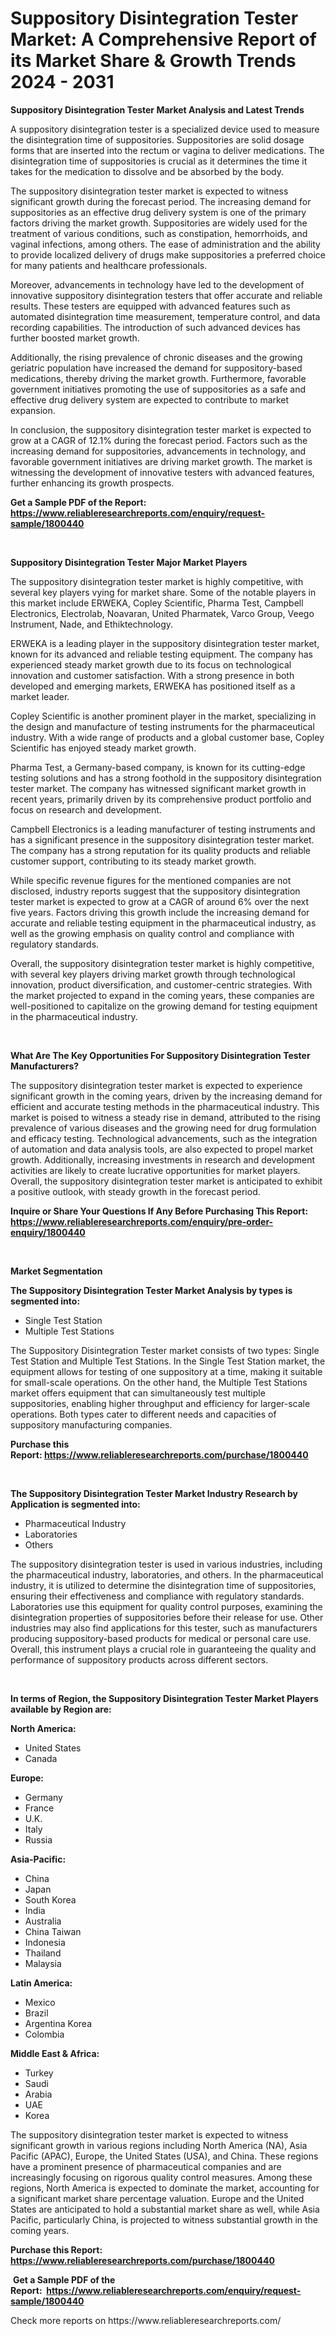 <p><h1>Suppository Disintegration Tester Market: A Comprehensive Report of its Market Share & Growth Trends 2024 - 2031</h1></p><p><strong>Suppository Disintegration Tester Market Analysis and Latest Trends</strong></p>
<p><p>A suppository disintegration tester is a specialized device used to measure the disintegration time of suppositories. Suppositories are solid dosage forms that are inserted into the rectum or vagina to deliver medications. The disintegration time of suppositories is crucial as it determines the time it takes for the medication to dissolve and be absorbed by the body.</p><p>The suppository disintegration tester market is expected to witness significant growth during the forecast period. The increasing demand for suppositories as an effective drug delivery system is one of the primary factors driving the market growth. Suppositories are widely used for the treatment of various conditions, such as constipation, hemorrhoids, and vaginal infections, among others. The ease of administration and the ability to provide localized delivery of drugs make suppositories a preferred choice for many patients and healthcare professionals.</p><p>Moreover, advancements in technology have led to the development of innovative suppository disintegration testers that offer accurate and reliable results. These testers are equipped with advanced features such as automated disintegration time measurement, temperature control, and data recording capabilities. The introduction of such advanced devices has further boosted market growth.</p><p>Additionally, the rising prevalence of chronic diseases and the growing geriatric population have increased the demand for suppository-based medications, thereby driving the market growth. Furthermore, favorable government initiatives promoting the use of suppositories as a safe and effective drug delivery system are expected to contribute to market expansion.</p><p>In conclusion, the suppository disintegration tester market is expected to grow at a CAGR of 12.1% during the forecast period. Factors such as the increasing demand for suppositories, advancements in technology, and favorable government initiatives are driving market growth. The market is witnessing the development of innovative testers with advanced features, further enhancing its growth prospects.</p></p>
<p><strong>Get a Sample PDF of the Report:&nbsp; <a href="https://www.reliableresearchreports.com/enquiry/request-sample/1800440">https://www.reliableresearchreports.com/enquiry/request-sample/1800440</a></strong></p>
<p>&nbsp;</p>
<p><strong>Suppository Disintegration Tester Major Market Players</strong></p>
<p><p>The suppository disintegration tester market is highly competitive, with several key players vying for market share. Some of the notable players in this market include ERWEKA, Copley Scientific, Pharma Test, Campbell Electronics, Electrolab, Noavaran, United Pharmatek, Varco Group, Veego Instrument, Nade, and Ethiktechnology.</p><p>ERWEKA is a leading player in the suppository disintegration tester market, known for its advanced and reliable testing equipment. The company has experienced steady market growth due to its focus on technological innovation and customer satisfaction. With a strong presence in both developed and emerging markets, ERWEKA has positioned itself as a market leader.</p><p>Copley Scientific is another prominent player in the market, specializing in the design and manufacture of testing instruments for the pharmaceutical industry. With a wide range of products and a global customer base, Copley Scientific has enjoyed steady market growth.</p><p>Pharma Test, a Germany-based company, is known for its cutting-edge testing solutions and has a strong foothold in the suppository disintegration tester market. The company has witnessed significant market growth in recent years, primarily driven by its comprehensive product portfolio and focus on research and development.</p><p>Campbell Electronics is a leading manufacturer of testing instruments and has a significant presence in the suppository disintegration tester market. The company has a strong reputation for its quality products and reliable customer support, contributing to its steady market growth.</p><p>While specific revenue figures for the mentioned companies are not disclosed, industry reports suggest that the suppository disintegration tester market is expected to grow at a CAGR of around 6% over the next five years. Factors driving this growth include the increasing demand for accurate and reliable testing equipment in the pharmaceutical industry, as well as the growing emphasis on quality control and compliance with regulatory standards.</p><p>Overall, the suppository disintegration tester market is highly competitive, with several key players driving market growth through technological innovation, product diversification, and customer-centric strategies. With the market projected to expand in the coming years, these companies are well-positioned to capitalize on the growing demand for testing equipment in the pharmaceutical industry.</p></p>
<p>&nbsp;</p>
<p><strong>What Are The Key Opportunities For Suppository Disintegration Tester Manufacturers?</strong></p>
<p><p>The suppository disintegration tester market is expected to experience significant growth in the coming years, driven by the increasing demand for efficient and accurate testing methods in the pharmaceutical industry. This market is poised to witness a steady rise in demand, attributed to the rising prevalence of various diseases and the growing need for drug formulation and efficacy testing. Technological advancements, such as the integration of automation and data analysis tools, are also expected to propel market growth. Additionally, increasing investments in research and development activities are likely to create lucrative opportunities for market players. Overall, the suppository disintegration tester market is anticipated to exhibit a positive outlook, with steady growth in the forecast period.</p></p>
<p><strong>Inquire or Share Your Questions If Any Before Purchasing This Report: <a href="https://www.reliableresearchreports.com/enquiry/pre-order-enquiry/1800440">https://www.reliableresearchreports.com/enquiry/pre-order-enquiry/1800440</a></strong></p>
<p>&nbsp;</p>
<p><strong>Market Segmentation</strong></p>
<p><strong>The Suppository Disintegration Tester Market Analysis by types is segmented into:</strong></p>
<p><ul><li>Single Test Station</li><li>Multiple Test Stations</li></ul></p>
<p><p>The Suppository Disintegration Tester market consists of two types: Single Test Station and Multiple Test Stations. In the Single Test Station market, the equipment allows for testing of one suppository at a time, making it suitable for small-scale operations. On the other hand, the Multiple Test Stations market offers equipment that can simultaneously test multiple suppositories, enabling higher throughput and efficiency for larger-scale operations. Both types cater to different needs and capacities of suppository manufacturing companies.</p></p>
<p><strong>Purchase this Report:&nbsp;<a href="https://www.reliableresearchreports.com/purchase/1800440">https://www.reliableresearchreports.com/purchase/1800440</a></strong></p>
<p>&nbsp;</p>
<p><strong>The Suppository Disintegration Tester Market Industry Research by Application is segmented into:</strong></p>
<p><ul><li>Pharmaceutical Industry</li><li>Laboratories</li><li>Others</li></ul></p>
<p><p>The suppository disintegration tester is used in various industries, including the pharmaceutical industry, laboratories, and others. In the pharmaceutical industry, it is utilized to determine the disintegration time of suppositories, ensuring their effectiveness and compliance with regulatory standards. Laboratories use this equipment for quality control purposes, examining the disintegration properties of suppositories before their release for use. Other industries may also find applications for this tester, such as manufacturers producing suppository-based products for medical or personal care use. Overall, this instrument plays a crucial role in guaranteeing the quality and performance of suppository products across different sectors.</p></p>
<p>&nbsp;</p>
<p><strong>In terms of Region, the Suppository Disintegration Tester Market Players available by Region are:</strong></p>
<p>
    <p> <strong> North America: </strong>
        <ul>
            <li>United States</li>
            <li>Canada</li>
        </ul>
        </p> 
    <p> <strong> Europe: </strong>
        <ul>
            <li>Germany</li>
            <li>France</li>
            <li>U.K.</li>
            <li>Italy</li>
            <li>Russia</li>
        </ul>
        </p> 
    <p> <strong> Asia-Pacific: </strong>
        <ul>
            <li>China</li>
            <li>Japan</li>
            <li>South Korea</li>
            <li>India</li>
            <li>Australia</li>
            <li>China Taiwan</li>
            <li>Indonesia</li>
            <li>Thailand</li>
            <li>Malaysia</li>
        </ul>
        </p> 
    <p> <strong> Latin America: </strong>
        <ul>
            <li>Mexico</li>
            <li>Brazil</li>
            <li>Argentina Korea</li>
            <li>Colombia</li>
        </ul>
        </p> 
    <p> <strong> Middle East & Africa: </strong>
        <ul>
            <li>Turkey</li>
            <li>Saudi</li>
            <li>Arabia</li>
            <li>UAE</li>
            <li>Korea</li>
        </ul>
    </p>
    </p>
<p><p>The suppository disintegration tester market is expected to witness significant growth in various regions including North America (NA), Asia Pacific (APAC), Europe, the United States (USA), and China. These regions have a prominent presence of pharmaceutical companies and are increasingly focusing on rigorous quality control measures. Among these regions, North America is expected to dominate the market, accounting for a significant market share percentage valuation. Europe and the United States are anticipated to hold a substantial market share as well, while Asia Pacific, particularly China, is projected to witness substantial growth in the coming years.</p></p>
<p><strong>Purchase this Report: <a href="https://www.reliableresearchreports.com/purchase/1800440">https://www.reliableresearchreports.com/purchase/1800440</a></strong></p>
<p>&nbsp;<strong>Get a Sample PDF of the Report:&nbsp;&nbsp;<a href="https://www.reliableresearchreports.com/enquiry/request-sample/1800440">https://www.reliableresearchreports.com/enquiry/request-sample/1800440</a></strong></p>
<p><strong></strong></p>
<p>Check more reports on https://www.reliableresearchreports.com/</p>